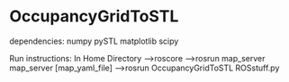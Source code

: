 # OccupancyGridToSTL
dependencies:
numpy
pySTL
matplotlib
scipy

Run instructions:
In Home Directory
-->roscore
-->rosrun map_server map_server [map_yaml_file]
-->rosrun OccupancyGridToSTL ROSstuff.py


